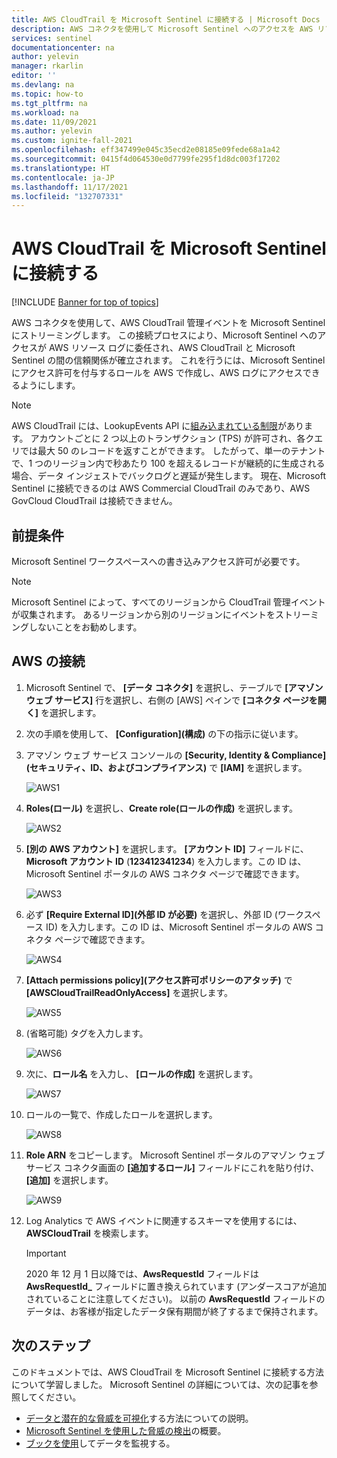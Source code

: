 ```yaml
---
title: AWS CloudTrail を Microsoft Sentinel に接続する | Microsoft Docs
description: AWS コネクタを使用して Microsoft Sentinel へのアクセスを AWS リソース ログに委任することで、AWS CloudTrail と Microsoft Sentinel の間の信頼関係が確立されます。
services: sentinel
documentationcenter: na
author: yelevin
manager: rkarlin
editor: ''
ms.devlang: na
ms.topic: how-to
ms.tgt_pltfrm: na
ms.workload: na
ms.date: 11/09/2021
ms.author: yelevin
ms.custom: ignite-fall-2021
ms.openlocfilehash: eff347499e045c35ecd2e08185e09fede68a1a42
ms.sourcegitcommit: 0415f4d064530e0d7799fe295f1d8dc003f17202
ms.translationtype: HT
ms.contentlocale: ja-JP
ms.lasthandoff: 11/17/2021
ms.locfileid: "132707331"
---
```

# <a name="connect-aws-cloudtrail-to-microsoft-sentinel"></a>AWS CloudTrail を Microsoft Sentinel に接続する

[!INCLUDE [Banner for top of topics](./includes/banner.md)]

AWS コネクタを使用して、AWS CloudTrail 管理イベントを Microsoft Sentinel にストリーミングします。 この接続プロセスにより、Microsoft Sentinel へのアクセスが AWS リソース ログに委任され、AWS CloudTrail と Microsoft Sentinel の間の信頼関係が確立されます。 これを行うには、Microsoft Sentinel にアクセス許可を付与するロールを AWS で作成し、AWS ログにアクセスできるようにします。

> [!NOTE]
> AWS CloudTrail には、LookupEvents API に[組み込まれている制限](https://docs.aws.amazon.com/awscloudtrail/latest/userguide/WhatIsCloudTrail-Limits.html)があります。 アカウントごとに 2 つ以上のトランザクション (TPS) が許可され、各クエリでは最大 50 のレコードを返すことができます。 したがって、単一のテナントで、1 つのリージョン内で秒あたり 100 を超えるレコードが継続的に生成される場合、データ インジェストでバックログと遅延が発生します。
> 現在、Microsoft Sentinel に接続できるのは AWS Commercial CloudTrail のみであり、AWS GovCloud CloudTrail は接続できません。

## <a name="prerequisites"></a>前提条件

Microsoft Sentinel ワークスペースへの書き込みアクセス許可が必要です。

> [!NOTE]
> Microsoft Sentinel によって、すべてのリージョンから CloudTrail 管理イベントが収集されます。 あるリージョンから別のリージョンにイベントをストリーミングしないことをお勧めします。

## <a name="connect-aws"></a>AWS の接続 


1. Microsoft Sentinel で、 **[データ コネクタ]** を選択し、テーブルで **[アマゾン ウェブ サービス]** 行を選択し、右側の [AWS] ペインで **[コネクタ ページを開く]** を選択します。

1. 次の手順を使用して、 **[Configuration]\(構成\)** の下の指示に従います。
 
1.  アマゾン ウェブ サービス コンソールの **[Security, Identity & Compliance]\(セキュリティ、ID、およびコンプライアンス\)** で **[IAM]** を選択します。

    ![AWS1](./media/connect-aws/aws-1.png)

1.  **Roles\(ロール\)** を選択し、**Create role\(ロールの作成\)** を選択します。

    ![AWS2](./media/connect-aws/aws-2.png)

1.  **[別の AWS アカウント]** を選択します。 **[アカウント ID]** フィールドに、**Microsoft アカウント ID** (**123412341234**) を入力します。この ID は、Microsoft Sentinel ポータルの AWS コネクタ ページで確認できます。

    ![AWS3](./media/connect-aws/aws-3.png)

1.  必ず **[Require External ID]\(外部 ID が必要\)** を選択し、外部 ID (ワークスペース ID) を入力します。この ID は、Microsoft Sentinel ポータルの AWS コネクタ ページで確認できます。

    ![AWS4](./media/connect-aws/aws-4.png)

1.  **[Attach permissions policy]\(アクセス許可ポリシーのアタッチ\)** で **[AWSCloudTrailReadOnlyAccess]** を選択します。

    ![AWS5](./media/connect-aws/aws-5.png)

1.  (省略可能) タグを入力します。

    ![AWS6](./media/connect-aws/aws-6.png)

1.  次に、**ロール名** を入力し、 **[ロールの作成]** を選択します。

    ![AWS7](./media/connect-aws/aws-7.png)

1.  ロールの一覧で、作成したロールを選択します。

    ![AWS8](./media/connect-aws/aws-8.png)

1.  **Role ARN** をコピーします。 Microsoft Sentinel ポータルのアマゾン ウェブ サービス コネクタ画面の **[追加するロール]** フィールドにこれを貼り付け、 **[追加]** を選択します。

    ![AWS9](./media/connect-aws/aws-9.png)

1. Log Analytics で AWS イベントに関連するスキーマを使用するには、**AWSCloudTrail** を検索します。

    > [!IMPORTANT]
    > 2020 年 12 月 1 日以降では、**AwsRequestId** フィールドは **AwsRequestId_** フィールドに置き換えられています (アンダースコアが追加されていることに注意してください)。 以前の **AwsRequestId** フィールドのデータは、お客様が指定したデータ保有期間が終了するまで保持されます。

## <a name="next-steps"></a>次のステップ
このドキュメントでは、AWS CloudTrail を Microsoft Sentinel に接続する方法について学習しました。 Microsoft Sentinel の詳細については、次の記事を参照してください。
- [データと潜在的な脅威を可視化](get-visibility.md)する方法についての説明。
- [Microsoft Sentinel を使用した脅威の検出](detect-threats-built-in.md)の概要。
- [ブックを使用](monitor-your-data.md)してデータを監視する。
